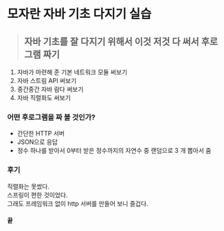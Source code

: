 # 모자란 자바 기초 다지기 실습  

> ## 자바 기초를 잘 다지기 위해서 이것 저것 다 써서 후로그램 짜기  

1. 자바가 마련해 준 기본 네트워크 모듈 써보기    
2. 자바 스트림 API 써보기  
3. 중간중간 자바 람다 써보기  
4. 자바 직렬화도 써보기  

### 어떤 후로그램을 짜 볼 것인가?
- 간단한 HTTP 서버  
- JSON으로 응답  
- 정수 하나를 받아서 0부터 받은 정수까지의 자연수 중 랜덤으로 3 개 뽑아서 줌  

### 후기
직렬화는 못썼다.  
스프링이 편한 것이었다.  
그래도 프레임워크 없이 http 서버를 만들어 보니 즐겁다.  

#### 끝